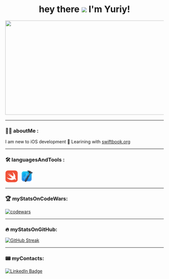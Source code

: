 <div id="header" align="center">
<h1>
  hey there
  <img src="https://media.giphy.com/media/hvRJCLFzcasrR4ia7z/giphy.gif" width="30px"/>
  I'm Yuriy!
</h1>
</div>
<div align="center">
  <img src="https://media.giphy.com/media/dWesBcTLavkZuG35MI/giphy.gif" width="600" height="300"/>
</div>

---

### :man_technologist: aboutMe :
I am new to iOS development :apple:
Learining with <a href="https://swiftbook.org/">swiftbook.org</a>

---

### :hammer_and_wrench: languagesAndTools :

<div>
  <img src="https://github.com/devicons/devicon/blob/master/icons/swift/swift-original.svg" title="Swift" alt="Swift" width="40" height="40"/>&nbsp;
  <img src="https://github.com/devicons/devicon/blob/master/icons/xcode/xcode-original.svg" title="XCode" alt="XCode" width="40" height="40"/>&nbsp;
</div>

---

### :trophy: myStatsOnCodeWars:

[![codewars](https://www.codewars.com/users/YuriyGubin/badges/large)](https://www.codewars.com/users/YuriyGubin)

---

### :fire: myStatsOnGitHub:

[![GitHub Streak](http://github-readme-streak-stats.herokuapp.com?user=yuriygubin&theme=dark&background=000000)](https://git.io/streak-stats)

---

### :pager: myContacts:
<div id="badges"> 
  <a href="https://www.linkedin.com/in/yuriy-gubin-9557bb230/">
    <img src="https://img.shields.io/badge/LinkedIn-blue?style=for-the-badge&logo=linkedin&logoColor=white" alt="LinkedIn Badge"/>
  </a>
</div>

<div id="header" align="center">
<img src="https://komarev.com/ghpvc/?username=YuriyGubin&style=flat-square&color=blue" alt=""/>
</div>
